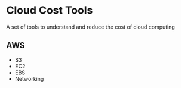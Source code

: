 # Cloud Cost Tools

A set of tools to understand and reduce the cost of cloud computing

## AWS

* S3
* EC2
* EBS
* Networking
